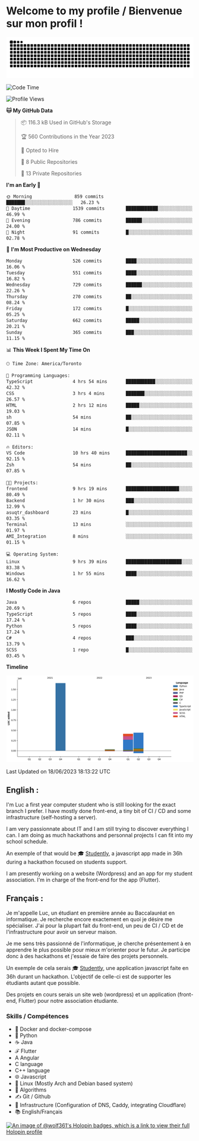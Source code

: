 # Welcome to my profile / Bienvenue sur mon profil !

![snake gif](https://github.com/wolf-361/wolf-361/blob/output/github-contribution-grid-snake.svg)

<!--START_SECTION:waka-->
![Code Time](http://img.shields.io/badge/Code%20Time-192%20hrs%2053%20mins-blue)

![Profile Views](http://img.shields.io/badge/Profile%20Views-0-blue)

**🐱 My GitHub Data** 

> 📦 116.3 kB Used in GitHub's Storage 
 > 
> 🏆 560 Contributions in the Year 2023
 > 
> 💼 Opted to Hire
 > 
> 📜 8 Public Repositories 
 > 
> 🔑 13 Private Repositories 
 > 
**I'm an Early 🐤** 

```text
🌞 Morning                859 commits         ███████░░░░░░░░░░░░░░░░░░   26.23 % 
🌆 Daytime                1539 commits        ████████████░░░░░░░░░░░░░   46.99 % 
🌃 Evening                786 commits         ██████░░░░░░░░░░░░░░░░░░░   24.00 % 
🌙 Night                  91 commits          █░░░░░░░░░░░░░░░░░░░░░░░░   02.78 % 
```
📅 **I'm Most Productive on Wednesday** 

```text
Monday                   526 commits         ████░░░░░░░░░░░░░░░░░░░░░   16.06 % 
Tuesday                  551 commits         ████░░░░░░░░░░░░░░░░░░░░░   16.82 % 
Wednesday                729 commits         ██████░░░░░░░░░░░░░░░░░░░   22.26 % 
Thursday                 270 commits         ██░░░░░░░░░░░░░░░░░░░░░░░   08.24 % 
Friday                   172 commits         █░░░░░░░░░░░░░░░░░░░░░░░░   05.25 % 
Saturday                 662 commits         █████░░░░░░░░░░░░░░░░░░░░   20.21 % 
Sunday                   365 commits         ███░░░░░░░░░░░░░░░░░░░░░░   11.15 % 
```


📊 **This Week I Spent My Time On** 

```text
🕑︎ Time Zone: America/Toronto

💬 Programming Languages: 
TypeScript               4 hrs 54 mins       ███████████░░░░░░░░░░░░░░   42.32 % 
CSS                      3 hrs 4 mins        ███████░░░░░░░░░░░░░░░░░░   26.57 % 
HTML                     2 hrs 12 mins       █████░░░░░░░░░░░░░░░░░░░░   19.03 % 
sh                       54 mins             ██░░░░░░░░░░░░░░░░░░░░░░░   07.85 % 
JSON                     14 mins             █░░░░░░░░░░░░░░░░░░░░░░░░   02.11 % 

🔥 Editors: 
VS Code                  10 hrs 40 mins      ███████████████████████░░   92.15 % 
Zsh                      54 mins             ██░░░░░░░░░░░░░░░░░░░░░░░   07.85 % 

🐱‍💻 Projects: 
frontend                 9 hrs 19 mins       ████████████████████░░░░░   80.49 % 
Backend                  1 hr 30 mins        ███░░░░░░░░░░░░░░░░░░░░░░   12.99 % 
asuqtr_dashboard         23 mins             █░░░░░░░░░░░░░░░░░░░░░░░░   03.35 % 
Terminal                 13 mins             ░░░░░░░░░░░░░░░░░░░░░░░░░   01.97 % 
AMI_Integration          8 mins              ░░░░░░░░░░░░░░░░░░░░░░░░░   01.15 % 

💻 Operating System: 
Linux                    9 hrs 39 mins       █████████████████████░░░░   83.38 % 
Windows                  1 hr 55 mins        ████░░░░░░░░░░░░░░░░░░░░░   16.62 % 
```

**I Mostly Code in Java** 

```text
Java                     6 repos             █████░░░░░░░░░░░░░░░░░░░░   20.69 % 
TypeScript               5 repos             ████░░░░░░░░░░░░░░░░░░░░░   17.24 % 
Python                   5 repos             ████░░░░░░░░░░░░░░░░░░░░░   17.24 % 
C#                       4 repos             ███░░░░░░░░░░░░░░░░░░░░░░   13.79 % 
SCSS                     1 repo              █░░░░░░░░░░░░░░░░░░░░░░░░   03.45 % 
```



**Timeline**

![Lines of Code chart](https://raw.githubusercontent.com/wolf-361/wolf-361/main/assets/bar_graph.png)


 Last Updated on 18/06/2023 18:13:22 UTC
<!--END_SECTION:waka-->

## English : 

I'm Luc a first year computer student who is still looking for the exact branch I prefer. I have mostly done front-end, a tiny bit of CI / CD and some infrastructure (self-hosting a server).

I am very passionnate about IT and I am still trying to discover everything I can. I am doing as much hackathons and personnal projects I can fit into my school schedule.

An exemple of that would be 🎓 [Studently](https://github.com/wolf-361/Studently-CodeJam12), a javascript app made in 36h during a hackathon focused on students support.

I am presently working on a website (Wordpress) and an app for my student association. I'm in charge of the front-end for the app (Flutter).

## Français :

Je m'appelle Luc, un étudiant en première année au Baccalauréat en informatique. Je recherche encore exactement en quoi je désire me spécialiser. J'ai pour la plupart fait du front-end, un peu de CI / CD et de l'infrastructure pour avoir un serveur maison.

Je me sens très passionné de l'informatique, je cherche présentement à en apprendre le plus possible pour mieux m'orienter pour le futur. Je participe donc à des hackathons et j'essaie de faire des projets personnels.

Un exemple de cela serais 🎓 [Studently](https://github.com/wolf-361/Studently-CodeJam12), une application javascript faite en 36h durant un hackathon. L'objectif de celle-ci est de supporter les étudiants autant que possible.

Des projets en cours serais un site web (wordpress) et un application (front-end, Flutter) pour notre association étudiante.

###  Skills / Compétences

* 🐋 Docker and docker-compose
* 🐍 Python
* ☕ Java
* ℱ Flutter
* A Angular
* C language
* C++ language
* 🌐 Javascript
* 🐧 Linux (Mostly Arch and Debian based system)
* 🧩 Algorithms
* ✍️ Git / Github
* 📜 Infrastructure (Configuration of DNS, Caddy, integrating Cloudflare)
* 📚 English/Français

[![An image of @wolf361's Holopin badges, which is a link to view their full Holopin profile](https://holopin.me/wolf361)](https://holopin.io/@wolf361)



